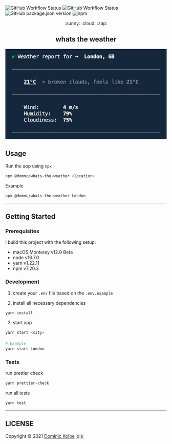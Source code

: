 ![GitHub Workflow Status](https://img.shields.io/github/workflow/status/dominickolbe/whats-the-weather/Tests?label=tests)
![GitHub Workflow Status](https://img.shields.io/github/workflow/status/dominickolbe/whats-the-weather/Release?label=release)
![GitHub package.json version](https://img.shields.io/github/package-json/v/dominickolbe/whats-the-weather)
![npm](https://img.shields.io/npm/v/@domnc/whats-the-weather)

<p align="center">
  <p align="center">:sunny: :cloud: :zap:</p>
  <h2 align="center">whats the weather</h2>
</p>

<p align="center">
  <img src="https://github.com/dominickolbe/whats-the-weather/blob/master/preview.png?raw=true">
</p>

## Usage

Run the app using `npx`

```bash
npx @domnc/whats-the-weather <location>
```

Example

```bash
npx @domnc/whats-the-weather London
```

---

## Getting Started

### Prerequisites

I build this project with the following setup:

- macOS Monterey v12.0 Beta
- node v16.7.0
- yarn v1.22.11
- npm v7.20.3

### Development

1. create your `.env` file based on the `.env.example`

2. install all necessary dependencies

```bash
yarn install
```

3. start app

```bash
yarn start <city>

# Example
yarn start London
```

### Tests

run prettier check

```bash
yarn prettier-check
```

run all tests

```bash
yarn test
```

---

## LICENSE

Copyright © 2021 [Dominic Kolbe](https://dominickolbe.dk) :de:
